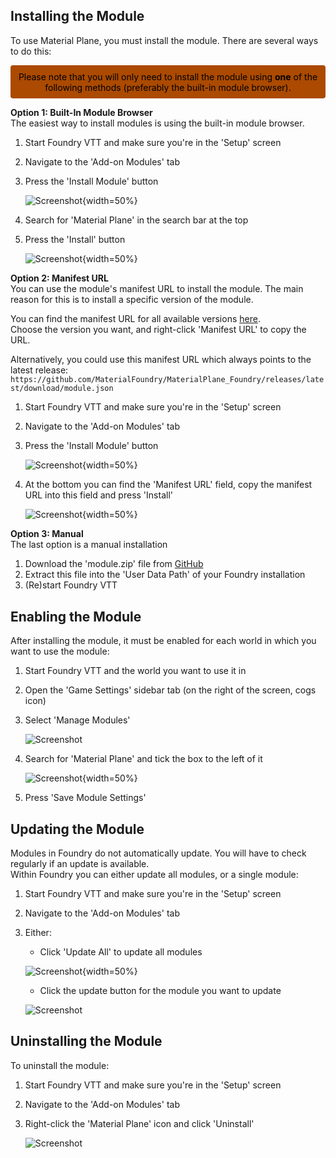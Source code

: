 ## Installing the Module
To use Material Plane, you must install the module. There are several ways to do this:

<div class="warning" style='background-color:#ab4a00; border-radius: 4px; padding:0.7em; color:black; text-align: center;'><span>
Please note that you will only need to install the module using <b>one</b> of the following methods (preferably the built-in module browser).
</span></div>

<b>Option 1: Built-In Module Browser</b><br>
The easiest way to install modules is using the built-in module browser.

1. Start Foundry VTT and make sure you're in the 'Setup' screen
2. Navigate to the 'Add-on Modules' tab
3. Press the 'Install Module' button

    ![Screenshot](../../img/foundry/Foundry_Module_Install_Btn.png){width=50%}

4. Search for 'Material Plane' in the search bar at the top
5. Press the 'Install' button

    ![Screenshot](../../img/foundry/Foundry_Module_Install.png){width=50%}


<b>Option 2: Manifest URL</b><br>
You can use the module's manifest URL to install the module. The main reason for this is to install a specific version of the module.

You can find the manifest URL for all available versions [here](https://foundryvtt.com/packages/MaterialPlane).<br>
Choose the version you want, and right-click 'Manifest URL' to copy the URL.

Alternatively, you could use this manifest URL which always points to the latest release:<br>
`https://github.com/MaterialFoundry/MaterialPlane_Foundry/releases/latest/download/module.json`

1. Start Foundry VTT and make sure you're in the 'Setup' screen
2. Navigate to the 'Add-on Modules' tab
3. Press the 'Install Module' button

    ![Screenshot](../../img/foundry/Foundry_Module_Install_Btn.png){width=50%}

4. At the bottom you can find the 'Manifest URL' field, copy the manifest URL into this field and press 'Install'

    ![Screenshot](../../img/foundry/Foundry_Module_Install_Manifest.png){width=50%}

<b>Option 3: Manual</b><br>
The last option is a manual installation

1. Download the 'module.zip' file from [GitHub](https://github.com/MaterialFoundry/MaterialPlane_Foundry/releases)
2. Extract this file into the 'User Data Path' of your Foundry installation
3. (Re)start Foundry VTT

## Enabling the Module
After installing the module, it must be enabled for each world in which you want to use the module:

1. Start Foundry VTT and the world you want to use it in
2. Open the 'Game Settings' sidebar tab (on the right of the screen, cogs icon)
3. Select 'Manage Modules'

    ![Screenshot](../../img/foundry/Foundry_Module_Manage_Modules.png)

4. Search for 'Material Plane' and tick the box to the left of it

    ![Screenshot](../../img/foundry/Foundry_Module_Enable.png){width=50%}

5. Press 'Save Module Settings'

## Updating the Module
Modules in Foundry do not automatically update. You will have to check regularly if an update is available.<br>
Within Foundry you can either update all modules, or a single module:

1. Start Foundry VTT and make sure you're in the 'Setup' screen
2. Navigate to the 'Add-on Modules' tab
3. Either:
    * Click 'Update All' to update all modules

    ![Screenshot](../../img/foundry/Foundry_Module_Update_All.png){width=50%}

    * Click the update button for the module you want to update

    ![Screenshot](../../img/foundry/Foundry_Module_Update_Single.png)


## Uninstalling the Module
To uninstall the module:

1. Start Foundry VTT and make sure you're in the 'Setup' screen
2. Navigate to the 'Add-on Modules' tab
3. Right-click the 'Material Plane' icon and click 'Uninstall'

    ![Screenshot](../../img/foundry/Foundry_Module_Uninstall.png)
